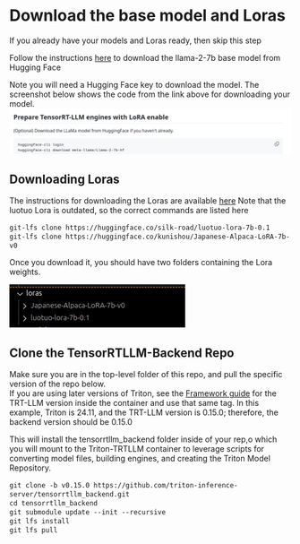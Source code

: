 # Download the base model and Loras 
If you already have your models and Loras ready, then skip this step

Follow the instructions [here](https://github.com/triton-inference-server/tensorrtllm_backend/blob/main/docs/lora.md#prepare-tensorrt-llm-engines-with-lora-enable) to download the llama-2-7b base model from Hugging Face

Note you will need a Hugging Face key to download the model. The screenshot below shows the code from the link above for downloading your model. 
![alt text](./images/huggingface-download.png)

## Downloading Loras

The instructions for downloading the Loras are available [here](https://huggingface.co/silk-road/luotuo-lora-7b-0.1)
Note that the luotuo Lora is outdated, so the correct commands are listed here

```
git-lfs clone https://huggingface.co/silk-road/luotuo-lora-7b-0.1  
git-lfs clone https://huggingface.co/kunishou/Japanese-Alpaca-LoRA-7b-v0
```

Once you download it, you should have two folders containing the Lora weights.

![alt text](./images/lora-before-build.png)

## Clone the TensorRTLLM-Backend Repo

Make sure you are in the top-level folder of this repo, and pull the specific version of the repo below.  
If you are using later versions of Triton, see the [Framework guide](https://docs.nvidia.com/deeplearning/frameworks/support-matrix/index.html) for the TRT-LLM version inside the container
and use that same tag. In this example, Triton is 24.11, and the TRT-LLM version is 0.15.0; therefore, the backend version should be 0.15.0

This will install the tensorrtllm_backend folder inside of your rep,o which you will mount to the Triton-TRTLLM container to leverage scripts for converting model files, building engines, and creating the Triton Model Repository.

```
git clone -b v0.15.0 https://github.com/triton-inference-server/tensorrtllm_backend.git
cd tensorrtllm_backend
git submodule update --init --recursive
git lfs install
git lfs pull
```
